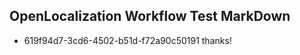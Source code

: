 ## OpenLocalization Workflow Test MarkDown
* 619f94d7-3cd6-4502-b51d-f72a90c50191 thanks!

<!--HONumber=Jul16_HO4-->


